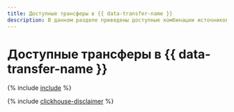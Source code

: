 ```yaml
---
title: Доступные трансферы в {{ data-transfer-name }}
description: В данном разделе приведены доступные комбинации источников и приемников.
---
```


# Доступные трансферы в {{ data-transfer-name }}

{% include [include](../_includes/data-transfer/connectivity-marix.md) %}

{% include [clickhouse-disclaimer](../_includes/clickhouse-disclaimer.md) %}